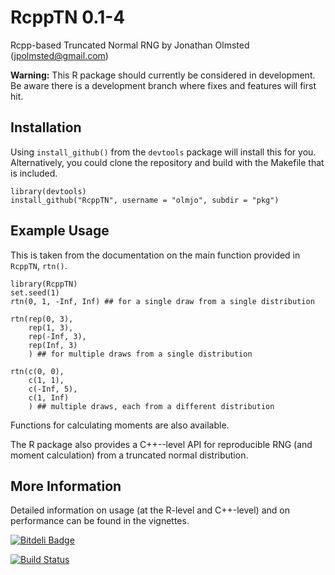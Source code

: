 # RcppTN 0.1-4

Rcpp-based Truncated Normal RNG by Jonathan Olmsted (jpolmsted@gmail.com)

**Warning:** This R package should currently be considered in development. Be
aware there is a development branch where fixes and features will first hit.

## Installation

Using `install_github()` from the `devtools` package will install this
for you. Alternatively, you could clone the repository and build with
the Makefile that is included.

```
library(devtools)
install_github("RcppTN", username = "olmjo", subdir = "pkg")
```

## Example Usage

This is taken from the documentation on the main function provided
in `RcppTN`, `rtn()`.

```
library(RcppTN)
set.seed(1)
rtn(0, 1, -Inf, Inf) ## for a single draw from a single distribution

rtn(rep(0, 3),
    rep(1, 3),
    rep(-Inf, 3),
    rep(Inf, 3)
    ) ## for multiple draws from a single distribution

rtn(c(0, 0),
    c(1, 1),
    c(-Inf, 5),
    c(1, Inf)
    ) ## multiple draws, each from a different distribution	
```

Functions for calculating moments are also available.

The R package also provides a C++--level API for reproducible RNG (and moment
calculation) from a truncated normal distribution.

## More Information

Detailed information on usage (at the R-level and C++-level) and on
performance can be found in the vignettes.

[![Bitdeli Badge](https://d2weczhvl823v0.cloudfront.net/olmjo/rcpptn/trend.png)](https://bitdeli.com/free "Bitdeli Badge")

[![Build Status](https://travis-ci.org/olmjo/RcppTN.png?branch=development)](https://travis-ci.org/olmjo/RcppTN)

